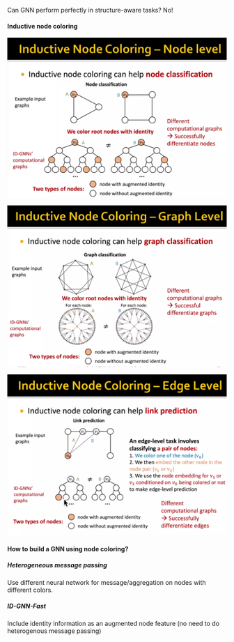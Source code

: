 Can GNN perform perfectly in structure-aware tasks? No!

#### Inductive node coloring

![image-20220725135719673](..\pics\Inductive_node_coloring.png)

![image-20220725135851841](..\pics\Inductive_node_coloring_graph_level.png)

![image-20220725140002393](..\pics\inductive_node_coloring_edge_level.png)

#### How to build a GNN using node coloring?

##### Heterogeneous message passing

Use different neural network for message/aggregation  on nodes with different colors.

##### ID-GNN-Fast

Include identity information as an augmented node feature (no need to do heterogenous message passing)

